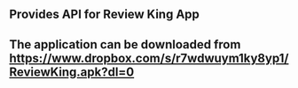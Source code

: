 ## Provides API for Review King App
## The application can be downloaded from https://www.dropbox.com/s/r7wdwuym1ky8yp1/ReviewKing.apk?dl=0
